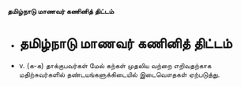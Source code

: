 **தமிழ்நாடு மாணவர் கணினித் திட்டம்**
- # தமிழ்நாடு மாணவர் கணினித் திட்டம்
- v. (க-க) தாக்குபவர்கள் மேல் கற்கள் முதலிய வற்றை எறிவதற்காக மதிற்சுவர்களில் தண்டயங்களுக்கிடையில் இடைவௌதகள் ஏற்படுத்து.

